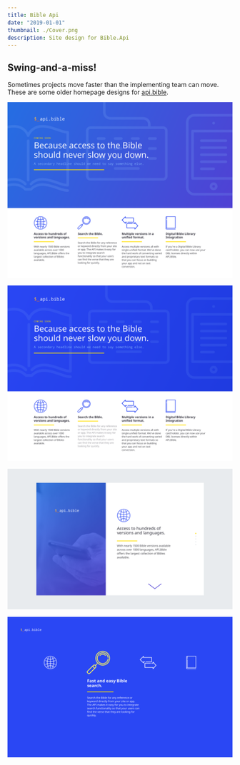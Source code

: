 ```yaml
---
title: Bible Api
date: "2019-01-01"
thumbnail: ./Cover.png
description: Site design for Bible.Api
---
```


## Swing-and-a-miss!

Sometimes projects move faster than the implementing team can move. These are some older homepage designs for [api.bible](https://scripture.api.bible).

<div class="kg-card kg-image-card kg-width-full">

![Bible Api](./api-bible-1.png)

</div>

<div class="kg-card kg-image-card kg-width-full">

![Bible Api](./api-bible-2.png)

</div>

<div class="kg-card kg-image-card kg-width-full">

![Bible Api](./api-bible-3.png)

</div>

<div class="kg-card kg-image-card kg-width-full">

![Bible Api](./api-bible-4.png)

</div>
